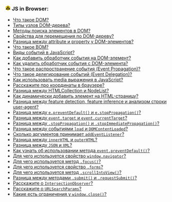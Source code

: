 <h3>
  <img src="../assets/JSDom.png" width="16" height="16" />
  <span>JS in Browser:</span>
</h3>

- [Что такое DOM?](https://youtu.be/A3w86YchSdE?t=471)
- [Типы узлов DOM-дерева?](https://youtu.be/iUPlS9iX3tk?t=201)
- [Методы поиска элементов в DOM?](https://youtu.be/r19MZD1_TlU?t=678)
- [Свойства для перемещения по DOM-дереву?](https://youtu.be/iUPlS9iX3tk?t=245)
- [Разница между attribute и property у DOM-элементов?](https://youtu.be/9WqQ_vj7g5Q?t=659)
- [Что такое BOM?](https://youtu.be/bUIoSlfGk_k?t=448)
- [Виды событий в JavaScript?](https://youtu.be/iUPlS9iX3tk?t=318)
- [Как добавить обработчик события на DOM-элемент?](https://youtu.be/iUPlS9iX3tk?t=425)
- [Как удалить обработчик события с DOM-элемента?](https://youtu.be/iUPlS9iX3tk?t=505)
- [Что такое распространение события (Event Propagation)?](https://youtu.be/A3w86YchSdE?t=522)
- [Что такое делегирование событий (Event Delegation)?](https://youtu.be/A3w86YchSdE?t=576)
- [Как использовать media выражения в JavaScript?](https://youtu.be/TkVOPjf3CoA?t=30)
- [Расскажите про координаты в браузере?](https://youtu.be/OkFcplU6G28?t=644)
- [Разница между HTMLCollection и NodeList?](https://youtu.be/9WqQ_vj7g5Q?t=705)
- [Как динамически добавить элемент на HTML-страницу?](https://youtu.be/1xVctKxFMVM?t=551)
- [Разница между feature detection, feature inference и анализом строки user-agent?](https://youtu.be/Vba4bekdLw0?t=568)
- [Разница между `e.preventDefault()` и `e.stopPropagation()`?](https://youtu.be/r19MZD1_TlU?t=650)
- [Разница между `event.target` и `event.currentTarget`?](https://youtu.be/nDvLckm5jfA?t=539)
- [Разница между `.stopPropagation()` и `.stopImmediatePropagation()`?](https://youtu.be/nDvLckm5jfA?t=580)
- [Разница между событиями `load` и `DOMContentLoaded`?](https://youtu.be/nDvLckm5jfA?t=627)
- [Сколько аргументов принимает `addEventListener`?](https://youtu.be/iUPlS9iX3tk?t=538)
- [Разница между `innerHTML` и `outerHTML`?](https://youtu.be/2FuXjIrqM3Y?t=621)
- [Разница между `JSON` и `XML`?](https://youtu.be/bUIoSlfGk_k?t=28)
- [Как узнать об использовании метода `event.preventDefault()`?](https://youtu.be/aumKcyKJ6dk?t=443)
- [Для чего используется свойство `window.navigator`?](https://youtu.be/aumKcyKJ6dk?t=493)
- [Для чего используется метод `.focus()`?](https://youtu.be/aumKcyKJ6dk?t=551)
- [Для чего используется свойство `.forms`?](https://youtu.be/aumKcyKJ6dk?t=616)
- [Для чего используется метод `.scrollIntoView()`?](https://youtu.be/aumKcyKJ6dk?t=682)
- [Разница между методами `.submit()` и `.requestSubmit()`?](https://youtu.be/TkVOPjf3CoA?t=90)
- [Расскажите о `IntersectionObserver`?](https://youtu.be/W1Ye_ekQGS0?t=28)
- [Расскажите о `URLSearchParams`?](https://youtu.be/W1Ye_ekQGS0?t=98)
- [Какие есть ограничения у `window.close()`?](https://youtu.be/W1Ye_ekQGS0?t=149)
